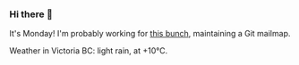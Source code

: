 ### Hi there :wave:

It's Monday! I'm probably working for [this bunch](https://github.com/kohofinancial), maintaining a Git mailmap.

Weather in Victoria BC: light rain, at +10°C.
